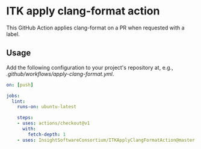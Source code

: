 # ITK apply clang-format action

This GitHub Action applies clang-format on a PR when requested with a label.

## Usage

Add the following configuration to your project's repository at, e.g.,  *.github/workflows/apply-clang-format.yml*.

```yml
on: [push]

jobs:
  lint:
    runs-on: ubuntu-latest

    steps:
    - uses: actions/checkout@v1
      with:
        fetch-depth: 1
    - uses: InsightSoftwareConsortium/ITKApplyClangFormatAction@master
```
